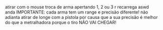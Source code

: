 atirar com o mouse
troca de arma apertando 1, 2 ou 3
r recarrega
aswd anda
IMPORTANTE: cada arma tem um range e precisão diferente! não adianta atirar de longe com a pistola por causa que a sua precisão é melhor do que a
metralhadora porque o tiro NÃO VAI CHEGAR!

